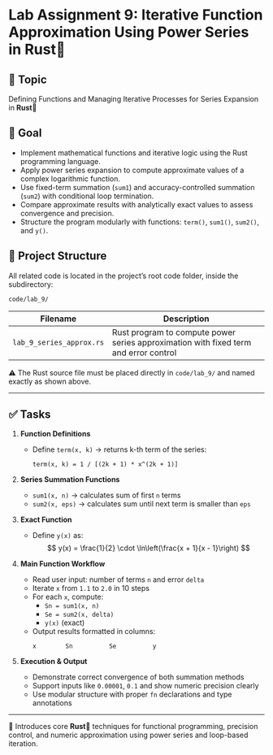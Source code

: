 # Lab Assignment 9: Iterative Function Approximation Using Power Series in Rust🦀

## 🎯 Topic

Defining Functions and Managing Iterative Processes for Series Expansion in **Rust**🦀  

## 📌 Goal

- Implement mathematical functions and iterative logic using the Rust programming language.
- Apply power series expansion to compute approximate values of a complex logarithmic function.
- Use fixed-term summation (`sum1`) and accuracy-controlled summation (`sum2`) with conditional loop termination.
- Compare approximate results with analytically exact values to assess convergence and precision.
- Structure the program modularly with functions: `term()`, `sum1()`, `sum2()`, and `y()`.

## 📂 Project Structure

All related code is located in the project’s root code folder, inside the subdirectory:

```
code/lab_9/
```

<table>
  <thead>
    <tr>
      <th>Filename</th>
      <th>Description</th>
    </tr>
  </thead>
  <tbody>
    <tr>
      <td><code>lab_9_series_approx.rs</code></td>
      <td>Rust program to compute power series approximation with fixed term and error control</td>
    </tr>
  </tbody>
</table>

⚠️ The Rust source file must be placed directly in `code/lab_9/` and named exactly as shown above.

---

## ✅ Tasks

1. **Function Definitions**
   - Define `term(x, k)` → returns k-th term of the series:
     ```
     term(x, k) = 1 / [(2k + 1) * x^(2k + 1)]
     ```

2. **Series Summation Functions**
   - `sum1(x, n)` → calculates sum of first `n` terms  
   - `sum2(x, eps)` → calculates sum until next term is smaller than `eps`

3. **Exact Function**
   - Define `y(x)` as:
     $$
     y(x) = \frac{1}{2} \cdot \ln\left(\frac{x + 1}{x - 1}\right)
     $$

4. **Main Function Workflow**
   - Read user input: number of terms `n` and error `delta`
   - Iterate `x` from `1.1` to `2.0` in 10 steps
   - For each `x`, compute:
     - `Sn = sum1(x, n)`
     - `Se = sum2(x, delta)`
     - `y(x)` (exact)
   - Output results formatted in columns:
     ```
     x        Sn          Se          y
     ```

5. **Execution & Output**
   - Demonstrate correct convergence of both summation methods
   - Support inputs like `0.00001`, `0.1` and show numeric precision clearly
   - Use modular structure with proper `fn` declarations and type annotations

---

📎 Introduces core **Rust**🦀 techniques for functional programming, precision control, and numeric approximation using power series and loop-based iteration.
